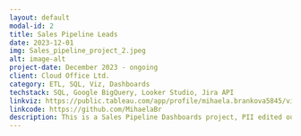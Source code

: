 ```yaml
---
layout: default
modal-id: 2
title: Sales Pipeline Leads
date: 2023-12-01
img: Sales_pipeline_project_2.jpeg
alt: image-alt
project-date: December 2023 - ongoing
client: Cloud Office Ltd.
category: ETL, SQL, Viz, Dashboards
techstack: SQL, Google BigQuery, Looker Studio, Jira API
linkviz: https://public.tableau.com/app/profile/mihaela.brankova5845/vizzes
linkcode: https://github.com/MihaelaBr
description: This is a Sales Pipeline Dashboards project, PII edited out. Data is collected from Jira, ingested in Google BigQuery where it is prepared and transformed using SQL and then ingested in Looker Studio to create the visualisations and multiple dashboard pages.
---
```

